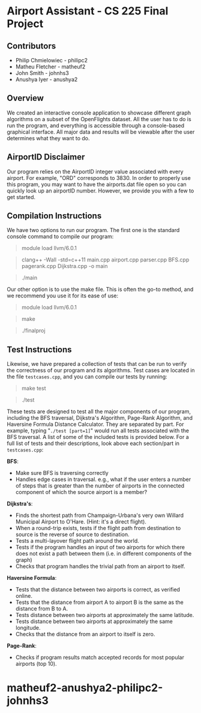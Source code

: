 # Airport Assistant - CS 225 Final Project

## Contributors
* Philip Chmielowiec - philipc2
* Matheu Fletcher - matheuf2
* John Smith - johnhs3
* Anushya Iyer - anushya2

## Overview

We created an interactive console application to showcase different graph algorithms on a subset of the OpenFlights dataset. All the user has to do is run the program, and everything is accessible through a console-based graphical interface. All major data and results will be viewable after the user determines what they want to do.

## AirportID Disclaimer

Our program relies on the AirportID integer value associated with every airport. For example, "ORD" corresponds to 3830. In order to properly use this program, you may want to have the airports.dat file open so you can quickly look up an airportID number. However, we provide you with a few to get started.

## Compilation Instructions

We have two options to run our program. The first one is the standard console command to compile our program:

> module load llvm/6.0.1

> clang++ -Wall -std=c++11 main.cpp airport.cpp parser.cpp BFS.cpp pagerank.cpp Dijkstra.cpp -o main

> ./main

Our other option is to use the make file. This is often the go-to method, and we recommend you use it for its ease of use:

> module load llvm/6.0.1

> make

> ./finalproj

## Test Instructions

Likewise, we have prepared a collection of tests that can be run to verify the correctness of our program and its algorithms. Test cases are located in the file `testcases.cpp`, and you can compile our tests by running:

> make test

> ./test

These tests are designed to test all the major components of our program, including the BFS traversal, Dijkstra's Algorithm, Page-Rank Algorithm, and Haversine Formula Distance Calculator. They are separated by part. For example, typing "`./test [part=1]`" would run all tests associated with the BFS traversal.
A list of some of the included tests is provided below. For a full list of tests and their descriptions, look above each section/part in `testcases.cpp`:

**BFS**:
* Make sure BFS is traversing correctly
* Handles edge cases in traversal. e.g., what if the user enters a number of steps that is greater than the number of airports in the connected component of which the source airport is a member?

**Dijkstra's**:
* Finds the shortest path from Champaign-Urbana's very own Willard Municipal Airport to O'Hare. (Hint: it's a direct flight).
* When a round-trip exists, tests if the flight path from destination to source is the reverse of source to destination.
* Tests a multi-layover flight path around the world.
* Tests if the program handles an input of two airports for which there does not exist a path between them (i.e. in different components of the graph)
* Checks that program handles the trivial path from an airport to itself.

**Haversine Formula**:
* Tests that the distance between two airports is correct, as verified online.
* Tests that the distance from airport A to airport B is the same as the distance from B to A.
* Tests distance between two airports at approximately the same latitude.
* Tests distance between two airports at approximately the same longitude.
* Checks that the distance from an airport to itself is zero.

**Page-Rank**:
* Checks if program results match accepted records for most popular airports (top 10).





# matheuf2-anushya2-philipc2-johnhs3
